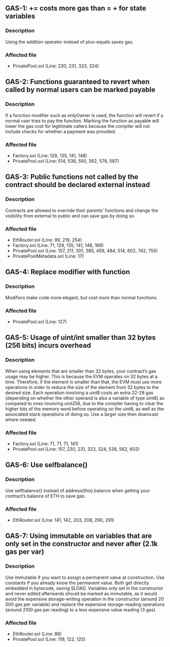 ## GAS-1: <X> += <Y> costs more gas than <X> = <X> + <Y> for state variables

### Description

Using the addition operator instead of plus-equals saves gas.

### Affected file

* PrivatePool.sol (Line: 230, 231, 323, 324)

## GAS-2: Functions guaranteed to revert when called by normal users can be marked payable

### Description

If a function modifier such as onlyOwner is used, the function will revert if a normal user tries to pay the function. Marking the function as payable will lower the gas cost for legitimate callers because the compiler will not include checks for whether a payment was provided.

### Affected file

* Factory.sol (Line: 129, 135, 141, 148)
* PrivatePool.sol (Line: 514, 538, 550, 562, 576, 587)

## GAS-3: Public functions not called by the contract should be declared external instead

### Description

Contracts are allowed to override their parents’ functions and change the visibility from external to public and can save gas by doing so. 

### Affected file

* EthRouter.sol (Line: 99, 219, 254)
* Factory.sol (Line: 71, 129, 135, 141, 148, 168)
* PrivatePool.sol (Line: 157, 211, 301, 385, 459, 484, 514, 602, 742, 755)
* PrivatePoolMetadata.sol (Line: 17)

## GAS-4: Replace modifier with function

### Description

Modifiers make code more elegant, but cost more than normal functions.

### Affected file

* PrivatePool.sol (Line: 127)

## GAS-5: Usage of uint/int smaller than 32 bytes (256 bits) incurs overhead

### Description

When using elements that are smaller than 32 bytes, your contract’s gas usage may be higher. This is because the EVM operates on 32 bytes at a time. Therefore, if the element is smaller than that, the EVM must use more operations in order to reduce the size of the element from 32 bytes to the desired size.
Each operation involving a uint8 costs an extra 22-28 gas (depending on whether the other operand is also a variable of type uint8) as compared to ones involving uint256, due to the compiler having to clear the higher bits of the memory word before operating on the uint8, as well as the associated stack operations of doing so. Use a larger size then downcast where needed.

### Affected file

* Factory.sol (Line: 71, 71, 71, 141)
* PrivatePool.sol (Line: 157, 230, 231, 323, 324, 538, 562, 602)

## GAS-6: Use selfbalance()

### Description

Use selfbalance() instead of address(this).balance when getting your contract’s balance of ETH to save gas.

### Affected file

* EthRouter.sol (Line: 141, 142, 203, 208, 290, 291)

## GAS-7: Using immutable on variables that are only set in the constructor and never after (2.1k gas per var)

### Description

Use immutable if you want to assign a permanent value at construction. Use constants if you already know the permanent value. Both get directly embedded in bytecode, saving SLOAD.
Variables only set in the constructor and never edited afterwards should be marked as immutable, as it would avoid the expensive storage-writing operation in the constructor (around 20 000 gas per variable) and replace the expensive storage-reading operations (around 2100 gas per reading) to a less expensive value reading (3 gas).

### Affected file

* EthRouter.sol (Line: 86)
* PrivatePool.sol (Line: 119, 122, 125)
